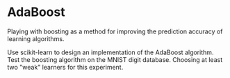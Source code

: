 # AdaBoost
Playing with boosting as a method for improving the prediction accuracy of learning algorithms.

Use scikit-learn to design an implementation of the AdaBoost algorithm. 
Test the boosting algorithm on the MNIST digit database.
Choosing at least two "weak" learners for this experiment. 

